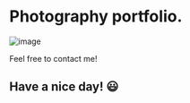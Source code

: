 # Photography portfolio.

![image](https://user-images.githubusercontent.com/37247296/129601256-96ab2f51-abbb-4075-9329-19c82b1895c8.png)

Feel free to contact me!

## Have a nice day! :smiley:
